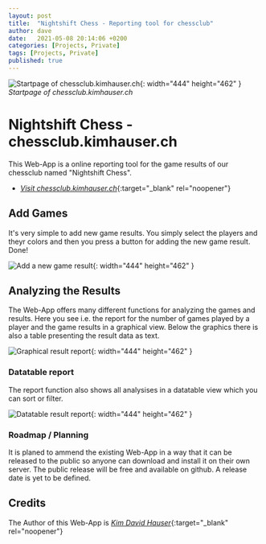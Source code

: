 ```yaml
---
layout: post
title:  "Nightshift Chess - Reporting tool for chessclub"
author: dave
date:   2021-05-08 20:14:06 +0200
categories: [Projects, Private]
tags: [Projects, Private]
published: true
---
```


![Startpage of chessclub.kimhauser.ch](../../assets/img/projects/chessclub/01-Chessclub-Add-Game-View-2023-03-30.png){: width="444" height="462" }
_Startpage of chessclub.kimhauser.ch_

# Nightshift Chess - chessclub.kimhauser.ch
This Web-App is a online reporting tool for the game results of our chessclub named "Nightshift Chess".
- [_Visit chessclub.kimhauser.ch_](https://chessclub.kimhauser.ch){:target="_blank" rel="noopener"}

## Add Games
It's very simple to add new game results. You simply select the players and theyr colors and then you press a button for adding the new game result. Done!

![Add a new game result](../../assets/img/projects/chessclub/03-Chessclub-Add-Game-View-2023-03-30.png){: width="444" height="462" }

## Analyzing the Results
The Web-App offers many different functions for analyzing the games and results. Here you see i.e. the report for the number of games played by a player and the game results in a graphical view. Below the graphics there is also a table presenting the result data as text.

![Graphical result report](../../assets/img/projects/chessclub/02-Chessclub-Report-Games-View-2023-03-30.png){: width="444" height="462" }

### Datatable report
The report function also shows all analysises in a datatable view which you can sort or filter.

![Datatable result report](../../assets/img/projects/chessclub/04-Chessclub-Report-Games-TableView-2023-03-30.png){: width="444" height="462" }

### Roadmap / Planning
It is planed to ammend the existing Web-App in a way that it can be released to the public so anyone can download and install it on their own server. The public release will be free and available on github. A release date is yet to be defined.

## Credits
The Author of this Web-App is [_Kim David Hauser_](https://kimhauser.ch){:target="_blank" rel="noopener"}
